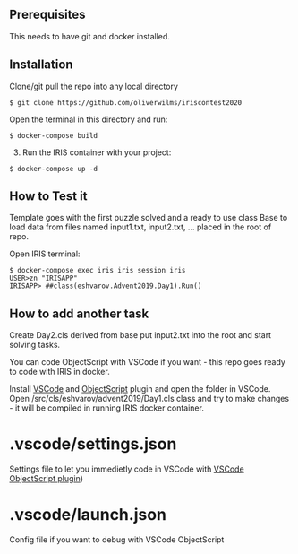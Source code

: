 ## Prerequisites
This needs to have git and docker installed.

## Installation 

Clone/git pull the repo into any local directory

```
$ git clone https://github.com/oliverwilms/iriscontest2020

```

Open the terminal in this directory and run:

```
$ docker-compose build
```

3. Run the IRIS container with your project:

```
$ docker-compose up -d
```

## How to Test it

Template goes with the first puzzle solved and a ready to use class Base to load data from files named input1.txt, input2.txt, ... placed in the root of repo.

Open IRIS terminal:

```
$ docker-compose exec iris iris session iris
USER>zn "IRISAPP"
IRISAPP> ##class(eshvarov.Advent2019.Day1).Run()
```

## How to add another task
Create Day2.cls derived from base
put input2.txt into the root and start solving tasks.

You can code ObjectScript with VSCode if you want - this repo goes ready to code with IRIS in docker.

Install [VSCode](https://code.visualstudio.com/) and [ObjectScript](https://marketplace.visualstudio.com/items?itemName=daimor.vscode-objectscript) plugin and open the folder in VSCode.
Open /src/cls/eshvarov/advent2019/Day1.cls class and try to make changes - it will be compiled in running IRIS docker container.

# .vscode/settings.json

Settings file to let you immedietly code in VSCode with [VSCode ObjectScript plugin](https://marketplace.visualstudio.com/items?itemName=daimor.vscode-objectscript))

# .vscode/launch.json
Config file if you want to debug with VSCode ObjectScript
